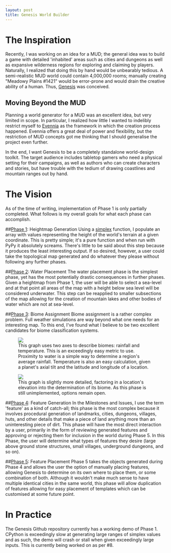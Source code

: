 ```yaml
---
layout: post
title: Genesis World Builder
---
```


The Inspiration
===
Recently, I was working on an idea for a MUD; the general idea was to build a game with detailed 'inhabited' areas such as cities and dungeons as well as expansive wilderness regions for exploring and claiming by players. Naturally, I realized that doing this by hand would be unbearably tedious. A semi-realistic MUD world could contain 4,000,000 rooms; manually creating "Meadowy Plains #1421" would be error-prone and would drain the creative ability of a human. Thus, [Genesis](https://github.com/therealfakemoot/Genesis) was conceived.

Moving Beyond the MUD
----
Planning a world generator for a MUD was an excellent idea, but very limited in scope. In particular, I realized how little I wanted to indelibly restrict myself to [Evennia](http://evennia.com/) as the framework in which the creation process happened. Evennia offers a great deal of power and flexibility, but the restriction of MUD concepts got me thinking that I should generalise the project even further.

In the end, I want Genesis to be a completely standalone world-design toolkit. The target audience includes tabletop gamers who need a physical setting for their campaigns, as well as authors who can create characters and stories, but have trouble with the tedium of drawing coastlines and mountain ranges out by hand.

The Vision
===

As of the time of writing, implementation of Phase 1 is only partially completed. What follows is my overall goals for what each phase can accomplish.

##[Phase 1](https://github.com/therealfakemoot/Genesis/issues?milestone=1&state=open): Heightmap Generation
Using a [simplex](http://en.wikipedia.org/wiki/Simplex) function, I populate an array with values representing the height of the world's terrain at a given coordinate. This is pretty simple; it's a pure function and when run with PyPy it absolutely screams. There's little to be said about this step because it produces the least interesting output. If so desired, however, a user could take the topological map generated and do whatever they please without following any further phases.

##[Phase 2](https://github.com/therealfakemoot/Genesis/issues?milestone=2&state=open): Water Placement
The water placement phase is the simplest phase, yet has the most potentially drastic consequences in further phases. Given a heightmap from Phase 1, the user will be able to select a sea-level and at that point all areas of the map with a height below sea level will be considered underwater. This step can be reapplied to smaller subsections of the map allowing for the creation of mountain lakes and other bodies of water which are not at sea-level.

##[Phase 3](https://github.com/therealfakemoot/Genesis/issues?milestone=3&state=open): Biome Assignment
Biome assignment is a rather complex problem. Full weather simulations are way beyond what one needs for an interesting map. To this end, I've found what I believe to be two excellent candidates for biome classification systems.


<figure>
    <img src="https://f.cloud.github.com/assets/602852/597358/2ad832d2-cbf2-11e2-84b8-d6ca49598d30.jpg" />
    <figcaption> This graph uses two axes to describe biomes: rainfall and temperature. This is an exceedingly easy metric to use. Proximity to water is a simple way to determine a region's average rainfall. Temperature is also an easy calculation, given a planet's axial tilt and the latitude and longitude of a location.
    </figcaption>
</figure>

<figure>
    <img src="{{site.url}}/images/tri_biome.png" />
    <figcaption>This graph is slightly more detailed, factoring in a location's elevation into the determination of its biome. As this phase is still unimplemented, options remain open.
    </figcaption>
</figure>

##[Phase 4](https://github.com/therealfakemoot/Genesis/issues?milestone=4&state=open): Feature Generation
In the Milestones and Issues, I use the term 'feature' as a kind of catch-all; this phase is the most complex because it involves procedural generation of landmarks, cities, dungeons, villages, huts, and other details that make a piece of land anything more than an uninteresting piece of dirt. This phase will have the most direct interaction by a user, primarily in the form of reviewing generated features and approving or rejecting them for inclusion in the world during Phase 5. In this Phase, the user will determine what types of features they desire (large above ground stone structures, small villages, underground dungeons, and so on).

##[Phase 5](https://github.com/therealfakemoot/Genesis/issues?milestone=5&state=open): Feature Placement
Phase 5 takes the objects generated during Phase 4 and allows the user the option of manually placing features, allowing Genesis to determine on its own where to place them, or some combination of both. Although it wouldn't make much sense to have multiple identical cities in the same world, this phase will allow duplication of features allowing for easy placement of templates which can be customised at some future point.

In Practice
===
The Genesis Github repository currently has a working demo of Phase 1. CPython is exceedingly slow at generating large ranges of simplex values and as such, the demo will crash or stall when given exceedingly large inputs. This is currently being worked on as per #8.
